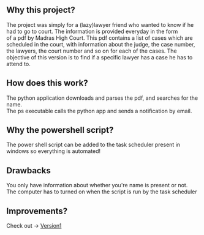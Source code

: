 ## Why this project?

The project was simply for a (lazy)lawyer friend who wanted to know if he had to go to court. The information is provided everyday in the form \
of a pdf by Madras High Court. This pdf contains a list of cases which are scheduled in the court, with information about the judge, the case number,\
the lawyers, the court number and so on for each of the cases. The objective of this version is to find if a specific lawyer has a case he has to attend to.

## How does this work?
The python application downloads and parses the pdf, and searches for the name. \
The ps executable calls the python app and sends a notification by email.

## Why the powershell script?
The power shell script can be added to the task scheduler present in windows so everything is automated!

## Drawbacks
You only have information about whether you're name is present or not.\
The computer has to turned on when the script is run by the task scheduler

## Improvements?
Check out -> [Version1](https://github.com/kirank215/courtv1)
